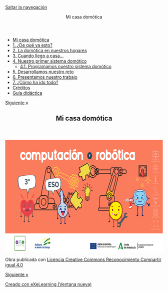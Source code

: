 <!doctype html>
<html lang="es">
<head>
<link rel="stylesheet" type="text/css" href="base.css" />
<link rel="stylesheet" type="text/css" href="content.css" />
<link rel="stylesheet" type="text/css" href="nav.css" />
<meta http-equiv="content-type" content="text/html;  charset=utf-8" />
<title>Mi casa domótica </title>
<link rel="shortcut icon" href="favicon.ico" type="image/x-icon" />
<meta name="author" content="nuse" />
<link rel="license" type="text/html" href="http://creativecommons.org/licenses/by-sa/4.0/" />
<meta name="generator" content="eXeLearning 2.8.1 - exelearning.net" />
<meta name="description" content="domoticasaHTML" />
<!--[if lt IE 9]><script type="text/javascript" src="exe_html5.js"></script><![endif]-->
<script type="text/javascript" src="exe_jquery.js"></script>
<script type="text/javascript" src="common_i18n.js"></script>
<script type="text/javascript" src="common.js"></script>
<meta name="viewport" content="width=device-width, initial-scale=1" />
</head>
<body class="exe-web-site" id="exe-node-0"><script type="text/javascript">document.body.className+=" js"</script>
<div id="content">
<p id="skipNav"><a href="#main" class="sr-av">Saltar la navegación</a></p>
<header id="header" ><div id="headerContent">Mi casa domótica</div></header>
<nav id="siteNav">
<ul>
   <li id="active"><a href="index.html" class="active daddy main-node">Mi casa domótica</a></li>
   <li><a href="1_de_qu_va_esto.html" class="no-ch">1. ¿De qué va esto?</a></li>
   <li><a href="2_la_domtica_en_nuestros_hogares.html" class="no-ch">2. La domótica en nuestros hogares</a></li>
   <li><a href="3_cuando_llego_a_casa.html" class="no-ch">3. Cuando llego a casa...</a></li>
   <li><a href="4_nuestro_primer_sistema_domtico.html" class="daddy">4. Nuestro primer sistema domótico</a>
   <ul class="other-section">
      <li><a href="41_programamos_nuestro_sistema_domtico.html" class="no-ch">4.1. Programamos nuestro sistema domótico</a></li>
   </ul>
   </li>
   <li><a href="5_desarrollamos_nuestro_reto.html" class="no-ch">5. Desarrollamos nuestro reto</a></li>
   <li><a href="6_presentamos_nuestro_trabajo.html" class="no-ch">6. Presentamos nuestro trabajo</a></li>
   <li><a href="7_cmo_ha_ido_todo.html" class="no-ch">7. ¿Cómo ha ido todo?</a></li>
   <li><a href="crditos.html" class="no-ch">Créditos</a></li>
   <li><a href="gua_didctica.html" class="no-ch">Guía didáctica</a></li>
</ul>
</nav>
<div id='topPagination'>
<nav class="pagination noprt">
<a href="1_de_qu_va_esto.html" class="next"><span>Siguiente<span> &raquo;</span></span></a>
</nav>
</div>
<div id="main-wrapper">
<section id="main">
<header id="nodeDecoration"><h1 id="nodeTitle">Mi casa domótica</h1></header>
<article class="iDevice_wrapper textIdevice" id="id0">
<div class="iDevice emphasis0" >
<div id="ta0_114_2" class="block iDevice_content">
<div class="exe-text"><p><img src="computacion_y_robotica_3o_ESO.png" alt="La imagen muestra la portada del proyecto REA Andalucía para la asignatura de Computación y Robótica" title="Portada" style="display: block; margin-left: auto; margin-right: auto;" width="720" height="360" /></p></div>
</div>
</div>
</article>
<div id="packageLicense" class="cc cc-by-sa">
<p><span>Obra publicada con</span> <a rel="license" href="http://creativecommons.org/licenses/by-sa/4.0/">Licencia Creative Commons Reconocimiento Compartir igual 4.0</a></p>
</div>
</section>
</div>
<div id='bottomPagination'>
<nav class="pagination noprt">
<a href="1_de_qu_va_esto.html" class="next"><span>Siguiente<span> &raquo;</span></span></a>
</nav>
</div>
</div>
<p id="made-with-eXe"><a href="https://exelearning.net/" target="_blank" rel="noopener"><span>Creado con eXeLearning<span> (Ventana nueva)</span></span></a></p><script type="text/javascript" src="_style_js.js"></script></body></html>

